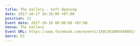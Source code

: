 ```yaml
---
title: The Gallery - Soft Opening
date: 2017-10-17 16:10:00 +07:00
position: 11
Event date: 2017-10-18 00:00:00 +07:00
Venue: The Gallery
Event URL: https://www.facebook.com/events/1891361004449803/
Genre: DJ
---
```


